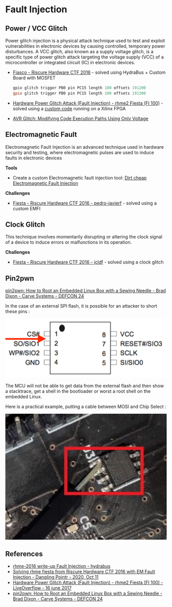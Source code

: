 # Fault Injection

## Power / VCC Glitch

Power glitch injection is a physical attack technique used to test and exploit vulnerabilities in electronic devices by causing controlled, temporary power disturbances.
A VCC glitch, also known as a supply voltage glitch, is a specific type of power glitch attack targeting the voltage supply (VCC) of a microcontroller or integrated circuit (IC) in electronic devices.

* [Fiasco - Riscure Hardware CTF 2016](https://github.com/hydrabus/rhme-2016/blob/master/FaultInjection/Fiasco.md) - solved using HydraBus + Custom Board with MOSFET
    ```ps1
    gpio glitch trigger PB0 pin PC15 length 100 offsets 191200
    gpio glitch trigger PB0 pin PC15 length 100 offsets 191300
    ```

* [Hardware Power Glitch Attack (Fault Injection) - rhme2 Fiesta (FI 100)](https://youtu.be/6Pf3pY3GxBM) - solved using a [custom code](https://gist.github.com/LiveOverflow/cad0e905691ab5a8a2474d483a604d67) running on a Xilinx FPGA
* [AVR Glitch: Modifying Code Execution Paths Using Only Voltage](https://flawed.net.nz/2017/01/29/avr-glitch-modifying-code-execution-paths-using-only-voltage/)


## Electromagnetic Fault

Electromagnetic Fault Injection is an advanced technique used in hardware security and testing, where electromagnetic pulses are used to induce faults in electronic devices

**Tools**   

* Create a custom Electromagnetic fault injection tool: [Dirt cheap Electromagnetic Fault Injection](https://pedro-javierf.github.io/devblog/dirtcheapemfaultinjection/)


**Challenges**    

* [Fiesta - Riscure Hardware CTF 2016 - pedro-javierf](https://pedro-javierf.github.io/devblog/rhmefaultinjection/) - solved using a custom EMFI


## Clock Glitch

This technique involves momentarily disrupting or altering the clock signal of a device to induce errors or malfunctions in its operation.

**Challenges**    

* [Fiesta - Riscure Hardware CTF 2016 - jcldf](https://twitter.com/jcldf/status/1235859271176171521) - solved using a clock glitch


## Pin2pwn

[pin2pwn: How to Root an Embedded Linux Box with a Sewing Needle - Brad Dixon - Carve Systems - DEFCON 24](https://media.defcon.org/DEF%20CON%2024/DEF%20CON%2024%20presentations/DEF%20CON%2024%20-%20Brad-Dixon-Pin2Pwn-How-to-Root-An-Embedded-Linux-Box-With-A-Sewing-Needle-UPDATED.pdf)

In the case of an external SPI flash, it is possible for an attacker to short these pins :

![SPI flash example](../assets/spi_pin2pwn.png)

The MCU will not be able to get data from the external flash and then show a stacktrace, get a shell in the bootloader or worst a root shell on the embedded Linux.

Here is a practical example, putting a cable between MOSI and Chip Select :

![SPI flash example](../assets/pin2pwn_practical_example.png)


## References

* [rhme-2016 write-up Fault Injection - hydrabus](https://github.com/hydrabus/rhme-2016/tree/master/FaultInjection)
* [Solving rhme fiesta from Riscure Hardware CTF 2016 with EM Fault Injection - Dangling Pointr - 2020, Oct 11](https://pedro-javierf.github.io/devblog/rhmefaultinjection/)
* [Hardware Power Glitch Attack (Fault Injection) - rhme2 Fiesta (FI 100) - LiveOverflow -  16 june 2017](https://www.youtube.com/watch?v=6Pf3pY3GxBM)
* [pin2pwn: How to Root an Embedded Linux Box with a Sewing Needle - Brad Dixon - Carve Systems - DEFCON 24](https://media.defcon.org/DEF%20CON%2024/DEF%20CON%2024%20presentations/DEF%20CON%2024%20-%20Brad-Dixon-Pin2Pwn-How-to-Root-An-Embedded-Linux-Box-With-A-Sewing-Needle-UPDATED.pdf)